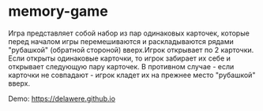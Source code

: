 # memory-game

Игра представляет собой набор из пар одинаковых карточек, которые перед началом игры перемешиваются и раскладываются рядами "рубашкой" 
(обратной стороной) вверх.Игрок открывает по 2 карточки. Если открыты одинаковые карточки, то игрок забирает их себе и 
открывает следующую пару карточек. В противном случае - если карточки не совпадают - игрок кладет их на прежнее место
"рубашкой" вверх.

Demo: https://delawere.github.io
